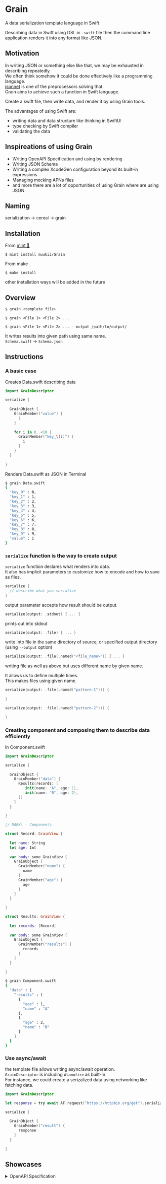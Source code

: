 # Grain

A data serialization template language in Swift

Describing data in Swift using DSL in `.swift` file then the command line application renders it into any format like JSON.

## Motivation

In writing JSON or something else like that, we may be exhausted in describing repeatedly.  
We often think somehow it could be done effectively like a programming language.  
[jsonnet](https://jsonnet.org/) is one of the preprocessors solving that.  
Grain aims to achieve such a function in Swift language.

Create a swift file, then write data, and render it by using Grain tools.

The advantages of using Swift are:
- writing data and data structure like thinking in SwiftUI
- type checking by Swift compiler
- validating the data

## Inspireations of using Grain

- Writing OpenAPI Specification and using by rendering
- Writing JSON Schema
- Writing a complex XcodeGen configuration beyond its built-in expressions
- Managing mocking APNs files
- and more there are a lot of opportunities of using Grain where are using JSON.

## Naming

serialization -> cereal -> grain

## Installation

From [mint 🌱](https://github.com/yonaskolb/Mint)

```
$ mint install muukii/Grain
```

From make
```
$ make install
```

other installation ways will be added in the future

## Overview

```sh
$ grain <template file>
```

```
$ grain <File 1> <File 2> ...
```

```
$ grain <File 1> <File 2> ... --output /path/to/output/
```

It writes results into given path using same name.  
`Schema.swift` -> `Schema.json`

## Instructions

### A basic case

Creates Data.swift describing data

```swift
import GrainDescriptor

serialize {
  
  GrainObject {
    GrainMember("value") {
      1
    }
    
    for i in 0..<10 {
      GrainMember("key_\(i)") {
        i
      }
    }
  }
  
}

```

Renders Data.swift as JSON in Terminal
```sh
$ grain Data.swift
{
  "key_0" : 0,
  "key_1" : 1,
  "key_2" : 2,
  "key_3" : 3,
  "key_4" : 4,
  "key_5" : 5,
  "key_6" : 6,
  "key_7" : 7,
  "key_8" : 8,
  "key_9" : 9,
  "value" : 1
}
```

### `serialize` function is the way to create output

`serialize` function declares what renders into data.  
It also has implicit parameters to customize how to encode and how to save as files.

```swift
serialize {
  // describe what you serialize
}
```

output parameter accepts how result should be output.

```swift
serialize(output: .stdout) { ... }
```

prints out into stdout

```swift
serialize(output: .file) { ... }
```

write into file in the same directory of source, or specified output directory (using `--output` option)

```swift
serialize(output: .file(.named("<file_name>")) { ... }
```

writing file as well as above but uses different name by given name.

It allows us to define multiple times.  
This makes files using given name.

```swift
serialize(output: .file(.named("pattern-1"))) {
  
}

serialize(output: .file(.named("pattern-2"))) {
  
}
```

### Creating component and composing them to describe data efficiently

In Component.swift
```swift
import GrainDescriptor

serialize {
  
  GrainObject {
    GrainMember("data") {
      Results(records: [
        .init(name: "A", age: 1),
        .init(name: "B", age: 2),
      ])
    }
  }
  
}

// MARK: - Components

struct Record: GrainView {
  
  let name: String
  let age: Int
  
  var body: some GrainView {
    GrainObject {
      GrainMember("name") {
        name
      }
      GrainMember("age") {
        age
      }
    }
  }
  
}

struct Results: GrainView {
  
  let records: [Record]
  
  var body: some GrainView {
    GrainObject {
      GrainMember("results") {
        records
      }
    }
  }
  
}
```

```sh
$ grain Component.swift
{
  "data" : {
    "results" : [
      {
        "age" : 1,
        "name" : "A"
      },
      {
        "age" : 2,
        "name" : "B"
      }
    ]
  }
}
```

### Use async/await

the template file allows writing async/await operation.    
`GrainDescriptor` is including `Alamofire` as built-in.  
For instance, we could create a serizalized data using networking like fetching data.

```swift
import GrainDescriptor

let response = try await AF.request("https://httpbin.org/get").serializingString().value

serialize {
  
  GrainObject {  
    GrainMember("result") {
      response
    }
  }
  
}
```

## Showcases

<details>
    <summary>OpenAPI Specification</summary>
 
```swift
import GrainDescriptor

serialize {
  Endpoint(methods: [
    .init(
      method: .get,
      summary: "Hello",
      description: "Hello Get Method",
      operationID: "id",
      tags: ["Awesome API"]
    )
  ])
}

// MARK: - Components

public struct Endpoint: GrainView {
  
  public var methods: [Method]
  
  public var body: some GrainView {
    GrainObject {
      for method in methods {
        GrainMember(method.method.rawValue) {
          method
        }
      }
    }
  }
}

public struct Method: GrainView {
  
  public enum HTTPMethod: String {
    case get
    case post
    case put
    case delete
  }
  
  public var method: HTTPMethod
  public var summary: String
  public var description: String
  public var operationID: String
  public var tags: [String]
  
  public var body: some GrainView {
    GrainObject {
      GrainMember("operationId") { operationID }
      GrainMember("description") { description }
      GrainMember("summary") { summary }
      GrainMember("tags") { tags }
    }
  }
}
```

```sh
$ grain endpoints.swift
{
  "get" : {
    "description" : "Hello Get Method",
    "operationId" : "id",
    "summary" : "Hello",
    "tags" : [
      "Awesome API"
    ]
  }
}
```

</details>


